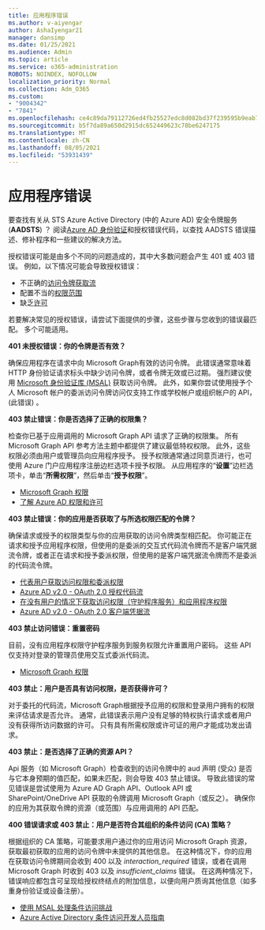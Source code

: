 ```yaml
---
title: 应用程序错误
ms.author: v-aiyengar
author: AshaIyengar21
manager: dansimp
ms.date: 01/25/2021
ms.audience: Admin
ms.topic: article
ms.service: o365-administration
ROBOTS: NOINDEX, NOFOLLOW
localization_priority: Normal
ms.collection: Adm_O365
ms.custom:
- "9004342"
- "7841"
ms.openlocfilehash: ce4c89da79112726ed4fb25527edc8d082bd37f239595b9eab7279abeeecfd7e
ms.sourcegitcommit: b5f7da89a650d2915dc652449623c78be6247175
ms.translationtype: MT
ms.contentlocale: zh-CN
ms.lasthandoff: 08/05/2021
ms.locfileid: "53931439"
---
```

# <a name="application-errors"></a>应用程序错误

要查找有关从 STS Azure Active Directory (中的 Azure AD) 安全令牌服务 (**AADSTS**) ？ 阅读[Azure AD 身份验证](https://docs.microsoft.com/azure/active-directory/develop/reference-aadsts-error-codes)和授权错误代码，以查找 AADSTS 错误描述、修补程序和一些建议的解决方法。

授权错误可能是由多个不同的问题造成的，其中大多数问题会产生 401 或 403 错误。 例如，以下情况可能会导致授权错误：

- 不正确的[访问令牌获取流](https://docs.microsoft.com/azure/active-directory/develop/reference-aadsts-error-codes) 
- 配置不当的[权限范围](https://docs.microsoft.com/azure/active-directory/develop/active-directory-v2-scopes) 
- 缺乏[许可](https://docs.microsoft.com/azure/active-directory/develop/active-directory-devhowto-multi-tenant-overview#understanding-user-and-admin-consent)

若要解决常见的授权错误，请尝试下面提供的步骤，这些步骤与您收到的错误最匹配。 多个可能适用。

**401 未授权错误：你的令牌是否有效？**

确保应用程序在请求中向 Microsoft Graph有效的访问令牌。 此错误通常意味着 HTTP 身份验证请求标头中缺少访问令牌，或者令牌无效或已过期。 强烈建议使用 [Microsoft 身份验证库 (MSAL)](https://docs.microsoft.com/azure/active-directory/develop/msal-overview) 获取访问令牌。 此外，如果你尝试使用授予个人 Microsoft 帐户的委派访问令牌访问仅支持工作或学校帐户或组织帐户的 API， (此错误) 。

**403 禁止错误：你是否选择了正确的权限集？**

检查你已基于应用调用的 Microsoft Graph API 请求了正确的权限集。 所有 Microsoft Graph API 参考方法主题中都提供了建议最低特权权限。 此外，这些权限必须由用户或管理员向应用程序授予。 授予权限通常通过同意页进行，也可使用 Azure 门户应用程序注册边栏选项卡授予权限。 从应用程序的“**设置**”边栏选项卡，单击“**所需权限**”，然后单击“**授予权限**”。

- [Microsoft Graph 权限](https://docs.microsoft.com/graph/permissions-reference) 
- [了解 Azure AD 权限和许可](https://docs.microsoft.com/azure/active-directory/develop/v2-permissions-and-consent) 

**403 禁止错误：你的应用是否获取了与所选权限匹配的令牌？**

确保请求或授予的权限类型与你的应用获取的访问令牌类型相匹配。 你可能正在请求和授予应用程序权限，但使用的是委派的交互式代码流令牌而不是客户端凭据流令牌，或者正在请求和授予委派权限，但使用的是客户端凭据流令牌而不是委派的代码流令牌。

- [代表用户获取访问权限和委派权限](https://docs.microsoft.com/graph/auth_v2_user) 
- [Azure AD v2.0 - OAuth 2.0 授权代码流](https://docs.microsoft.com/azure/active-directory/develop/v2-oauth2-auth-code-flow) 
- [在没有用户的情况下获取访问权限（守护程序服务）和应用程序权限](https://docs.microsoft.com/graph/auth_v2_service) 
- [Azure AD v2.0 - OAuth 2.0 客户端凭据流](https://docs.microsoft.com/azure/active-directory/develop/v2-oauth2-client-creds-grant-flow) 

**403 禁止访问错误：重置密码**

目前，没有应用程序权限守护程序服务到服务权限允许重置用户密码。 这些 API 仅支持对登录的管理员使用交互式委派代码流。

- [Microsoft Graph 权限](https://docs.microsoft.com/graph/permissions-reference)

**403 禁止：用户是否具有访问权限，是否获得许可？**

对于委托的代码流，Microsoft Graph根据授予应用的权限和登录用户拥有的权限来评估请求是否允许。 通常，此错误表示用户没有足够的特权执行请求或者用户没有获得所访问数据的许可。 只有具有所需权限或许可证的用户才能成功发出请求。

**403 禁止：是否选择了正确的资源 API？**

Api 服务（如 Microsoft Graph）检查收到的访问令牌中的 aud 声明 (受众) 是否与它本身预期的值匹配，如果未匹配，则会导致 403 禁止错误。 导致此错误的常见错误是尝试使用为 Azure AD Graph API、Outlook API 或 SharePoint/OneDrive API 获取的令牌调用 Microsoft Graph（或反之）。 确保你的应用为其获取令牌的资源（或范围）与应用调用的 API 匹配。

**400 错误请求或 403 禁止：用户是否符合其组织的条件访问 (CA) 策略？**

根据组织的 CA 策略，可能要求用户通过你的应用访问 Microsoft Graph 资源，获取最初获取的应用的访问令牌中未提供的其他信息。 在这种情况下，你的应用在获取访问令牌期间会收到 400 以及 *interaction_required* 错误，或者在调用 Microsoft Graph 时收到 403 以及 *insufficient_claims* 错误。 在这两种情况下，错误响应都包含可呈现给授权终结点的附加信息，以便向用户质询其他信息（如多重身份验证或设备注册）。

- [使用 MSAL 处理条件访问挑战 ](https://docs.microsoft.com/azure/active-directory/develop/msal-handling-exceptions#conditional-access-and-claims-challenges)
- [Azure Active Directory 条件访问开发人员指南](https://docs.microsoft.com/azure/active-directory/develop/conditional-access-dev-guide)
